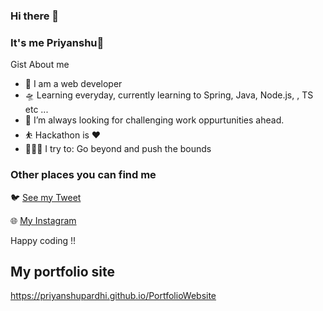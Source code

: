 ### Hi there 👋

### It's me Priyanshu👋

Gist About me

- 🎤 I am a web developer
- 🛸 Learning everyday, currently learning to Spring, Java, Node.js, , TS etc ...
- 🌋 I’m always looking for challenging work oppurtunities ahead.
- ⛹️‍ Hackathon is ❤
- 🧗🏾‍♀️ I try to: Go beyond and push the bounds

### Other places you can find me 

🐦️ [See my Tweet](https://twitter.com/PriyanshuTWT)

🌐 [My Instagram](https://www.instagram.com/pri_devv/)  

Happy coding !!

## My portfolio site

https://priyanshupardhi.github.io/PortfolioWebsite
